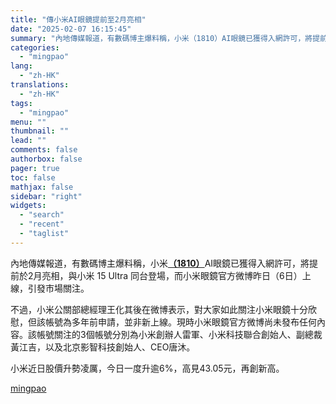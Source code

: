 ```yaml
---
title: "傳小米AI眼鏡提前至2月亮相"
date: "2025-02-07 16:15:45"
summary: "內地傳媒報道，有數碼博主爆料稱，小米（1810）AI眼鏡已獲得入網許可，將提前於2月亮相，與小米 ..."
categories:
  - "mingpao"
lang:
  - "zh-HK"
translations:
  - "zh-HK"
tags:
  - "mingpao"
menu: ""
thumbnail: ""
lead: ""
comments: false
authorbox: false
pager: true
toc: false
mathjax: false
sidebar: "right"
widgets:
  - "search"
  - "recent"
  - "taglist"
---
```


內地傳媒報道，有數碼博主爆料稱，小米[**（1810）**](stock1.php?code=1810)AI眼鏡已獲得入網許可，將提前於2月亮相，與小米 15 Ultra 同台登場，而小米眼鏡官方微博昨日（6日）上線，引發市場關注。


不過，小米公關部總經理王化其後在微博表示，對大家如此關注小米眼鏡十分欣慰，但該帳號為多年前申請，並非新上線。現時小米眼鏡官方微博尚未發布任何內容。該帳號關注的3個帳號分別為小米創辦人雷軍、小米科技聯合創始人、副總裁黃江吉，以及北京影智科技創始人、CEO唐沐。

小米近日股價升勢凌厲，今日一度升逾6%，高見43.05元，再創新高。

[mingpao](https://finance.mingpao.com/fin/instantf/20250207/1738915643213/%e5%82%b3%e5%b0%8f%e7%b1%b3ai%e7%9c%bc%e9%8f%a1%e6%8f%90%e5%89%8d%e8%87%b32%e6%9c%88%e4%ba%ae%e7%9b%b8)
